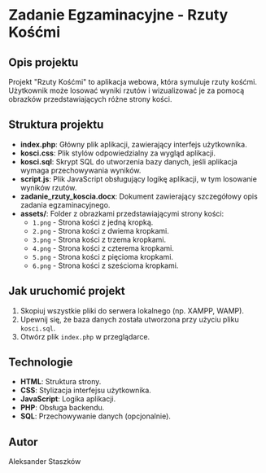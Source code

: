 # Zadanie Egzaminacyjne - Rzuty Kośćmi

## Opis projektu

Projekt "Rzuty Kośćmi" to aplikacja webowa, która symuluje rzuty kośćmi. Użytkownik może losować wyniki rzutów i wizualizować je za pomocą obrazków przedstawiających różne strony kości.

## Struktura projektu

- **index.php**: Główny plik aplikacji, zawierający interfejs użytkownika.
- **kosci.css**: Plik stylów odpowiedzialny za wygląd aplikacji.
- **kosci.sql**: Skrypt SQL do utworzenia bazy danych, jeśli aplikacja wymaga przechowywania wyników.
- **script.js**: Plik JavaScript obsługujący logikę aplikacji, w tym losowanie wyników rzutów.
- **zadanie_rzuty_koscia.docx**: Dokument zawierający szczegółowy opis zadania egzaminacyjnego.
- **assets/**: Folder z obrazkami przedstawiającymi strony kości:
  - `1.png` - Strona kości z jedną kropką.
  - `2.png` - Strona kości z dwiema kropkami.
  - `3.png` - Strona kości z trzema kropkami.
  - `4.png` - Strona kości z czterema kropkami.
  - `5.png` - Strona kości z pięcioma kropkami.
  - `6.png` - Strona kości z sześcioma kropkami.

## Jak uruchomić projekt

1. Skopiuj wszystkie pliki do serwera lokalnego (np. XAMPP, WAMP).
2. Upewnij się, że baza danych została utworzona przy użyciu pliku `kosci.sql`.
3. Otwórz plik `index.php` w przeglądarce.

## Technologie

- **HTML**: Struktura strony.
- **CSS**: Stylizacja interfejsu użytkownika.
- **JavaScript**: Logika aplikacji.
- **PHP**: Obsługa backendu.
- **SQL**: Przechowywanie danych (opcjonalnie).

## Autor

Aleksander Staszków

